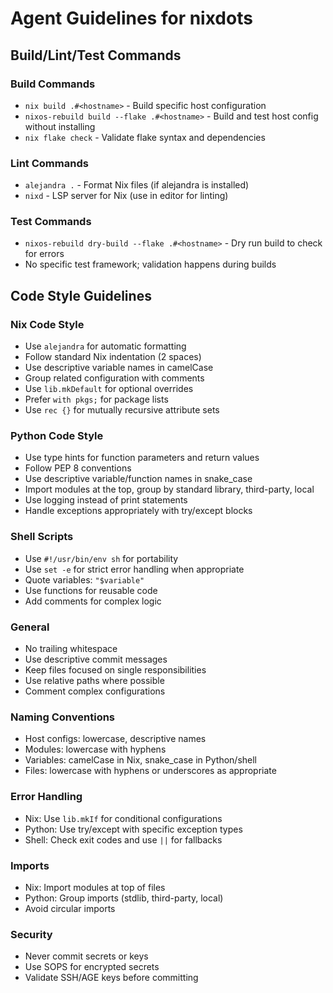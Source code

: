# Agent Guidelines for nixdots

## Build/Lint/Test Commands

### Build Commands
- `nix build .#<hostname>` - Build specific host configuration
- `nixos-rebuild build --flake .#<hostname>` - Build and test host config without installing
- `nix flake check` - Validate flake syntax and dependencies

### Lint Commands
- `alejandra .` - Format Nix files (if alejandra is installed)
- `nixd` - LSP server for Nix (use in editor for linting)

### Test Commands
- `nixos-rebuild dry-build --flake .#<hostname>` - Dry run build to check for errors
- No specific test framework; validation happens during builds

## Code Style Guidelines

### Nix Code Style
- Use `alejandra` for automatic formatting
- Follow standard Nix indentation (2 spaces)
- Use descriptive variable names in camelCase
- Group related configuration with comments
- Use `lib.mkDefault` for optional overrides
- Prefer `with pkgs;` for package lists
- Use `rec {}` for mutually recursive attribute sets

### Python Code Style
- Use type hints for function parameters and return values
- Follow PEP 8 conventions
- Use descriptive variable/function names in snake_case
- Import modules at the top, group by standard library, third-party, local
- Use logging instead of print statements
- Handle exceptions appropriately with try/except blocks

### Shell Scripts
- Use `#!/usr/bin/env sh` for portability
- Use `set -e` for strict error handling when appropriate
- Quote variables: `"$variable"`
- Use functions for reusable code
- Add comments for complex logic

### General
- No trailing whitespace
- Use descriptive commit messages
- Keep files focused on single responsibilities
- Use relative paths where possible
- Comment complex configurations

### Naming Conventions
- Host configs: lowercase, descriptive names
- Modules: lowercase with hyphens
- Variables: camelCase in Nix, snake_case in Python/shell
- Files: lowercase with hyphens or underscores as appropriate

### Error Handling
- Nix: Use `lib.mkIf` for conditional configurations
- Python: Use try/except with specific exception types
- Shell: Check exit codes and use `||` for fallbacks

### Imports
- Nix: Import modules at top of files
- Python: Group imports (stdlib, third-party, local)
- Avoid circular imports

### Security
- Never commit secrets or keys
- Use SOPS for encrypted secrets
- Validate SSH/AGE keys before committing